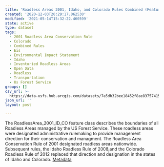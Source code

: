 ```yaml
---
title: 'Roadless Areas 2001, Idaho, and Colorado Rules Combined (Feature Layer)'
created: '2020-12-03T20:29:17.062530'
modified: '2021-05-14T15:32:22.460599'
state: active
type: dataset
tags:
  - 2001 Roadless Area Conservation Rule
  - Colorado
  - Combined Rules
  - Eis
  - Environmental Impact Statement
  - Idaho
  - Inventoried Roadless Areas
  - Open Data
  - Roadless
  - Transportation
  - Us Forest Service
groups: []
csv_url: >-
  https://data-usfs.hub.arcgis.com/datasets/7a5db32bee18452f8ae837574151d280_0.csv?outSR=%7B%22latestWkid%22%3A4269%2C%22wkid%22%3A4269%7D
json_url: ''
layout: post

---
```

The RoadlessArea_2001_ID_CO feature class describes the boundaries of all Roadless Areas managed by the US Forest Service. These roadless areas were designated administrative rulemaking to provide management direction for their conservation and managment. The Roadless Area Conservation Rule of 2001 designated roadless areas nationwide. Subsequent rules, the Idaho Roadless Rule of 2008,and the Colorado Roadless Rule of 2012 replaced that direction and designation in the states of Idaho and Colorado. <a href='https://data.fs.usda.gov/geodata/edw/edw_resources/meta/S_USA.RoadlessArea_2001_ID_CO.xml' target='_blank'>Metadata</a>
